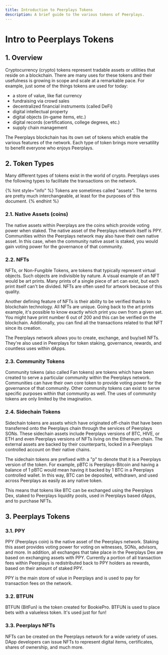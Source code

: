 ```yaml
---
title: Introduction to Peerplays Tokens
description: A brief guide to the various tokens of Peerplays.
---
```


# Intro to Peerplays Tokens

## 1. Overview

Cryptocurrency \(crypto\) tokens represent tradable assets or utilities that reside on a blockchain. There are many uses for these tokens and their usefulness is growing in scope and scale at a remarkable pace. For example, just some of the things tokens are used for today:

* a store of value, like fiat currency
* fundraising via crowd sales
* decentralized financial instruments \(called DeFi\)
* digital intellectual property
* digital objects \(in-game items, etc.\)
* digital records \(certifications, college degrees, etc.\)
* supply chain management

The Peerplays blockchain has its own set of tokens which enable the various features of the network. Each type of token brings more versatility to benefit everyone who enjoys Peerplays.

## 2. Token Types

Many different types of tokens exist in the world of crypto. Peerplays uses the following types to facilitate the transactions on the network.

{% hint style="info" %}
Tokens are sometimes called "assets". The terms are pretty much interchangeable, at least for the purposes of this document.
{% endhint %}

### 2.1. Native Assets \(coins\)

The native assets within Peerplays are the coins which provide voting power when staked. The native asset of the Peerplays network itself is PPY. Communities within the Peerplays network may also have their own native asset. In this case, when the community native asset is staked, you would gain voting power for the governance of that community.

### 2.2. NFTs

NFTs, or Non-Fungible Tokens, are tokens that typically represent virtual objects. Such objects are indivisible by nature. A visual example of an NFT would be art prints. Many prints of a single piece of art can exist, but each print itself can't be divided. NFTs are often used for artwork because of this quality.

Another defining feature of NFTs is their ability to be verified thanks to blockchain technology. All NFTs are unique. Going back to the art prints example, it's possible to know exactly which print you own from a given set. You might have print number 6 out of 200 and this can be verified on the blockchain. Additionally, you can find all the transactions related to that NFT since its creation.

The Peerplays network allows you to create, exchange, and buy/sell NFTs. They're also used in Peerplays for token staking, governance, rewards, and countless uses within dApps.

### 2.3. Community Tokens

Community tokens \(also called Fan tokens\) are tokens which have been created to serve a particular community within the Peerplays network. Communities can have their own core token to provide voting power for the governance of that community. Other community tokens can exist to serve specific purposes within that community as well. The uses of community tokens are only limited by the imagination.

### 2.4. Sidechain Tokens

Sidechain tokens are assets which have originated off-chain that have been transferred onto the Peerplays chain through the services of Peerplays SONs. These sidechain assets include Peerplays versions of BTC, HIVE, or ETH and even Peerplays versions of NFTs living on the Ethereum chain. The external assets are backed by their counterparts, locked in a Peerplays controlled account on their native chains.

The sidechain tokens are prefixed with a "p" to denote that it is a Peerplays version of the token. For example, pBTC is Peerplays-Bitcoin and having a balance of 1 pBTC would mean having it backed by 1 BTC in a Peerplays controlled wallet. In this way, BTC can be deposited, withdrawn, and used across Peerplays as easily as any native token.

This means that tokens like BTC can be exchanged using the Peerplays Dex, staked to Peerplays liquidity pools, used in Peerplays based dApps, and to purchase NFTs.

## 3. Peerplays Tokens

### 3.1. PPY

PPY \(Peerplays coin\) is the native asset of the Peerplays network. Staking this asset provides voting power for voting on witnesses, SONs, advisors, and more. In addition, all exchanges that take place in the Peerplays Dex are based on exchanging assets with PPY. Currently a portion of all transaction fees within Peerplays is redistributed back to PPY holders as rewards, based on their amount of staked PPY.

PPY is the main store of value in Peerplays and is used to pay for transaction fees on the network.

### 3.2. BTFUN

BTFUN \(BitFun\) is the token created for BookiePro. BTFUN is used to place bets with a valueless token. It's used just for fun!

### 3.3. Peerplays NFTs

NFTs can be created on the Peerplays network for a wide variety of uses. DApp developers can issue NFTs to represent digital items, certificates, shares of ownership, and much more.

